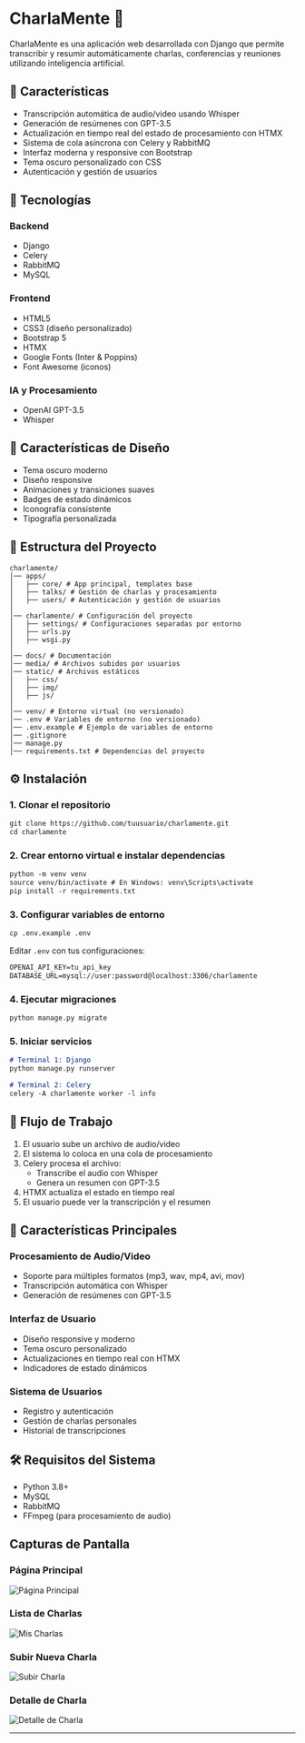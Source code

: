 # CharlaMente 🧠

CharlaMente es una aplicación web desarrollada con Django que permite transcribir y resumir automáticamente charlas, conferencias y reuniones utilizando inteligencia artificial.

## 🚀 Características

- Transcripción automática de audio/video usando Whisper
- Generación de resúmenes con GPT-3.5
- Actualización en tiempo real del estado de procesamiento con HTMX
- Sistema de cola asíncrona con Celery y RabbitMQ
- Interfaz moderna y responsive con Bootstrap
- Tema oscuro personalizado con CSS
- Autenticación y gestión de usuarios

## 🔧 Tecnologías

### Backend
- Django
- Celery
- RabbitMQ
- MySQL

### Frontend
- HTML5
- CSS3 (diseño personalizado)
- Bootstrap 5
- HTMX
- Google Fonts (Inter & Poppins)
- Font Awesome (iconos)

### IA y Procesamiento
- OpenAI GPT-3.5
- Whisper

## 🎨 Características de Diseño

- Tema oscuro moderno
- Diseño responsive
- Animaciones y transiciones suaves
- Badges de estado dinámicos
- Iconografía consistente
- Tipografía personalizada

## 📂 Estructura del Proyecto

```
charlamente/
│── apps/
│   ├── core/ # App principal, templates base
│   ├── talks/ # Gestión de charlas y procesamiento
│   ├── users/ # Autenticación y gestión de usuarios
│
│── charlamente/ # Configuración del proyecto
│   ├── settings/ # Configuraciones separadas por entorno
│   ├── urls.py
│   ├── wsgi.py
│
│── docs/ # Documentación
│── media/ # Archivos subidos por usuarios
│── static/ # Archivos estáticos
│   ├── css/
│   ├── img/
│   ├── js/
│
│── venv/ # Entorno virtual (no versionado)
│── .env # Variables de entorno (no versionado)
│── .env.example # Ejemplo de variables de entorno
│── .gitignore 
│── manage.py 
│── requirements.txt # Dependencias del proyecto
```

## ⚙️ Instalación

### 1. Clonar el repositorio
```markdown
git clone https://github.com/tuusuario/charlamente.git
cd charlamente
```

### 2. Crear entorno virtual e instalar dependencias
```markdown
python -m venv venv
source venv/bin/activate # En Windows: venv\Scripts\activate
pip install -r requirements.txt
```

### 3. Configurar variables de entorno
```markdown
cp .env.example .env
```
Editar `.env` con tus configuraciones:
```markdown
OPENAI_API_KEY=tu_api_key
DATABASE_URL=mysql://user:password@localhost:3306/charlamente
```

### 4. Ejecutar migraciones
```markdown
python manage.py migrate
```

### 5. Iniciar servicios
```markdown
# Terminal 1: Django
python manage.py runserver

# Terminal 2: Celery
celery -A charlamente worker -l info
```

## 🔄 Flujo de Trabajo

1. El usuario sube un archivo de audio/video
2. El sistema lo coloca en una cola de procesamiento
3. Celery procesa el archivo:
   - Transcribe el audio con Whisper
   - Genera un resumen con GPT-3.5
4. HTMX actualiza el estado en tiempo real
5. El usuario puede ver la transcripción y el resumen

## 🌟 Características Principales

### Procesamiento de Audio/Video
- Soporte para múltiples formatos (mp3, wav, mp4, avi, mov)
- Transcripción automática con Whisper
- Generación de resúmenes con GPT-3.5

### Interfaz de Usuario
- Diseño responsive y moderno
- Tema oscuro personalizado
- Actualizaciones en tiempo real con HTMX
- Indicadores de estado dinámicos

### Sistema de Usuarios
- Registro y autenticación
- Gestión de charlas personales
- Historial de transcripciones

## 🛠️ Requisitos del Sistema

- Python 3.8+
- MySQL
- RabbitMQ
- FFmpeg (para procesamiento de audio)

## Capturas de Pantalla

### Página Principal
![Página Principal](docs/images/home.png)

### Lista de Charlas
![Mis Charlas](docs/images/talks_list.png)

### Subir Nueva Charla
![Subir Charla](docs/images/upload_talk.png)

### Detalle de Charla
![Detalle de Charla](docs/images/talk_detail.png)

---

